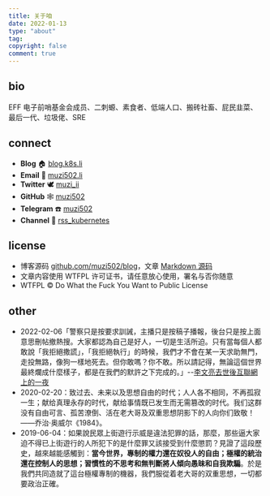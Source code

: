 ```yaml
---
title: 关于咱
date: 2022-01-13
type: "about"
tag:
copyright: false
comment: true
---
```


## bio

EFF 电子前哨基金会成员、二刺螈、素食者、低端人口、搬砖社畜、屁民韭菜、最后一代、垃圾佬、SRE

## connect

- **Blog** 🏠 [blog.k8s.li](https://blog.k8s.li)
- **Email** 📧 [muzi502.li](mailto:muzi502.li@@gmail.com)
- **Twitter** 🕊 [muzi_ii](https://twitter.com/muzi_ii)
- **GitHub** 🕸 [muzi502](https://github.com/muzi502)
- **Telegram** ☎️ [muzi502](https://telegram.me/muzi502)
- **Channel** 📣 [rss_kubernetes](https://tg.k8s.li/)

## license

- 博客源码 [github.com/muzi502/blog](https://github.com/muzi502/blog)，文章 [Markdown 源码](https://github.com/muzi502/blog/tree/master/source/_posts)
- 文章内容使用 WTFPL 许可证书，请任意放心使用，署名与否你随意
- WTFPL © Do What the Fuck You Want to Public License

## other

- 2022-02-06「警察只是按要求訓誡，主播只是按稿子播報，後台只是按上面意思刪帖撤熱搜。大家都認為自己是好人，一切是生活所迫。只有當每個人都敢說「我拒絕撒謊」，「我拒絕執行」的時候，我們才不會在某一天求助無門，走投無路，像狗一樣地死去。但你敢嗎？你不敢。所以請記得，無論這個世界最終爛成什麼樣子，都是在我們的默許之下完成的。」--[李文亮去世後互聯網上的一夜](https://theinitium.com/article/20200207-liwenliang-public-opinion/)
- 2020-02-20：致过去、未来以及思想自由的时代；人人各不相同，不再孤寂一生；献给真理永存的时代，献给事情既已发生而无需篡改的时代。我们这群没有自由可言、孤苦潦倒、活在老大哥及双重思想阴影下的人向你们致敬！——乔治·奥威尔《1984》。
- 2019-06-04：如果說民眾上街遊行示威是違法犯罪的話，那麼，那些逼大家迫不得已上街遊行的人所犯下的是什麼罪又該接受到什麼懲罰？見證了這段歷史，越來越能感觸到：**當今世界，專制的權力還在奴役人的自由；極權的統治還在控制人的思想；習慣性的不思考和無判斷將人傾向愚昧和自我欺騙**。於是我們共同造就了這台極權專制的機器，我們服從着老大哥的双重思想，一切都要政治正確。
